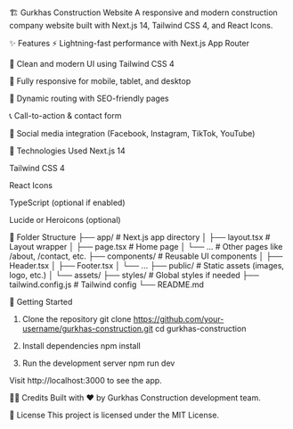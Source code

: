 🏗️ Gurkhas Construction Website
A responsive and modern construction company website built with Next.js 14, Tailwind CSS 4, and React Icons.

<!-- Optional: Replace with a real image -->

✨ Features
⚡ Lightning-fast performance with Next.js App Router

🎨 Clean and modern UI using Tailwind CSS 4

📱 Fully responsive for mobile, tablet, and desktop

🧭 Dynamic routing with SEO-friendly pages

📞 Call-to-action & contact form

🔗 Social media integration (Facebook, Instagram, TikTok, YouTube)

🚀 Technologies Used
Next.js 14

Tailwind CSS 4

React Icons

TypeScript (optional if enabled)

Lucide or Heroicons (optional)

📁 Folder Structure
├── app/ # Next.js app directory
│ ├── layout.tsx # Layout wrapper
│ ├── page.tsx # Home page
│ └── ... # Other pages like /about, /contact, etc.
├── components/ # Reusable UI components
│ ├── Header.tsx
│ ├── Footer.tsx
│ └── ...
├── public/ # Static assets (images, logo, etc.)
│ └── assets/
├── styles/ # Global styles if needed
├── tailwind.config.js # Tailwind config
└── README.md

🔧 Getting Started

1. Clone the repository
   git clone https://github.com/your-username/gurkhas-construction.git
   cd gurkhas-construction

2. Install dependencies
   npm install

3. Run the development server
   npm run dev

Visit http://localhost:3000 to see the app.

👷‍♂️ Credits
Built with ❤️ by Gurkhas Construction development team.

📝 License
This project is licensed under the MIT License.
